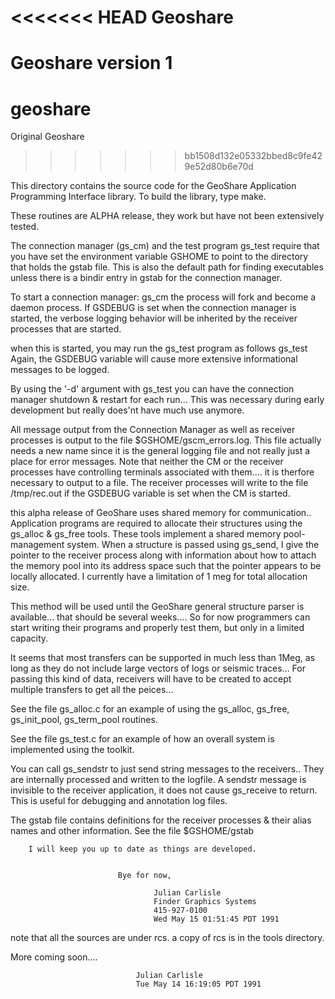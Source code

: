 <<<<<<< HEAD
Geoshare
========

Geoshare version 1
=======
geoshare
========

Original Geoshare
>>>>>>> bb1508d132e05332bbed8c9fe429e52d80b6e70d

This directory contains the source code for the GeoShare Application
Programming Interface library.  To build the  library, type make.

These routines are ALPHA release, they work but have not been extensively
tested.  

The connection manager (gs_cm) and the test program gs_test require that
you have set the environment variable GSHOME to point to the directory that 
holds the gstab file.  This is also the default path for finding executables
unless there is a bindir entry in gstab for the connection manager.


To start a connection manager:
			gs_cm
the process will fork and become a daemon process.  If GSDEBUG is set when the
connection manager is started, the verbose logging behavior will be inherited
by the receiver processes that are started.

when this is started, you may run the gs_test program as follows
			gs_test 
Again, the GSDEBUG variable will cause more extensive informational messages
to be logged.

By using  the '-d' argument with gs_test you can have the connection manager
shutdown & restart for each run... 
This was necessary during early development but really does'nt have much use
anymore.

All message output from the Connection Manager as well as receiver processes
is output to the file $GSHOME/gscm_errors.log.  This file actually needs a new
name since it is the general logging file and not really just a place for
error messages.  Note that neither the CM or the receiver processes have
controlling terminals associated with them.... it is therfore necessary to
output to a file.  The receiver processes will write to the file /tmp/rec.out
if the GSDEBUG variable is set when the CM is started.

this alpha release of GeoShare uses shared memory for communication..
Application programs are required to allocate their structures using the
gs_alloc & gs_free tools.  These tools implement a shared memory
pool-management system.  When a structure is passed using gs_send, I give the
pointer to the receiver process along with information about how to attach the
memory pool into its address space such that the pointer appears to be locally
allocated.  I currently have a limitation of 1 meg for total allocation size.

This method will be used until the GeoShare general structure parser is
available... that should be several weeks.... So for now programmers can start
writing their programs and properly test them, but only in a limited capacity.

It seems that most transfers can be supported in much less than 1Meg, as long
as they do not include large vectors of logs or seismic traces... For passing
this kind of data, receivers will have to be created to accept multiple
transfers to get all the peices...

See the file gs_alloc.c for an example of using the gs_alloc, gs_free,
gs_init_pool,  gs_term_pool routines.

See the file gs_test.c for an example of how an overall system is implemented
using the toolkit.

You can call gs_sendstr to just send string messages to the receivers.. They
are internally processed and written to the logfile.  A sendstr message is
invisible to the receiver application, it does not cause gs_receive to
return.  This is useful for debugging and annotation log files.

The gstab file contains definitions for the receiver processes & their alias
names and other information.  See the file $GSHOME/gstab



		I will keep you up to date as things are developed.


							Bye for now,

									Julian Carlisle
									Finder Graphics Systems
									415-927-0100
									Wed May 15 01:51:45 PDT 1991

note that all the sources are under rcs. a copy of rcs is in the tools
directory.

More coming soon....

								Julian Carlisle
								Tue May 14 16:19:05 PDT 1991
